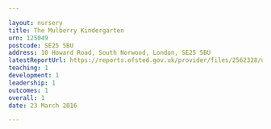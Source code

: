 ```yaml
---

layout: nursery
title: The Mulberry Kindergarten
urn: 125049
postcode: SE25 5BU
address: 10 Howard Road, South Norwood, London, SE25 5BU
latestReportUrl: https://reports.ofsted.gov.uk/provider/files/2562328/urn/125049.pdf
teaching: 1
development: 1
leadership: 1
outcomes: 1
overall: 1
date: 23 March 2016

---
```

